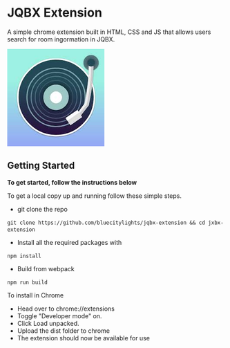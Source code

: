 # JQBX Extension

A simple chrome extension built in HTML, CSS and JS that allows users search for room ingormation in JQBX.

![](./jqbx.jpg)

## Getting Started

**To get started, follow the instructions below**

To get a local copy up and running follow these simple steps.

- git clone the repo

```
git clone https://github.com/bluecitylights/jqbx-extension && cd jxbx-extension
```

- Install all the required packages with

```
npm install
```

- Build from webpack

```
npm run build
```

To install in Chrome

- Head over to chrome://extensions
- Toggle "Developer mode" on.
- Click Load unpacked.
- Upload the dist folder to chrome
- The extension should now be available for use


